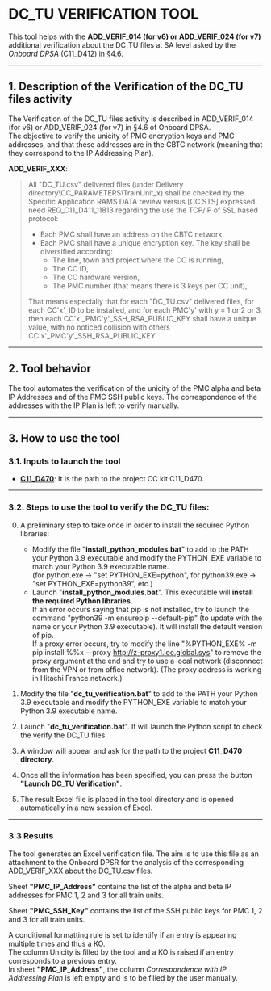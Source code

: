 # DC_TU VERIFICATION TOOL

This tool helps with the **ADD_VERIF_014 (for v6) or ADD_VERIF_024 (for v7)** additional verification about the DC_TU files at SA level asked by the *Onboard DPSA* (C11_D412) in §4.6.

---
## 1. Description of the Verification of the DC_TU files activity
The Verification of the DC_TU files activity is described in ADD_VERIF_014 (for v6) or ADD_VERIF_024 (for v7) in §4.6 of Onboard DPSA. <br />
The objective to verify the unicity of PMC encryption keys and PMC addresses, and that these addresses are in the CBTC network (meaning that they correspond to the IP Addressing Plan).

**ADD_VERIF_XXX**:
> All "DC_TU.csv" delivered files (under Delivery directory\CC_PARAMETERS\TrainUnit_x) shall be checked by the Specific Application RAMS DATA review versus [CC STS] expressed need REQ_C11_D411_11813 regarding the use the TCP/IP of SSL based protocol:
> - Each PMC shall have an address on the CBTC network.
> - Each PMC shall have a unique encryption key. The key shall be diversified according:
>   - The line, town and project where the CC is running,
>   - The CC ID,
>   - The CC hardware version,
>   - The PMC number (that means there is 3 keys per CC unit),
>
> That means especially that for each "DC_TU.csv" delivered files, for each CC'x'_ID to be installed, and for each PMC'y' with y = 1 or 2 or 3, then each CC'x'_PMC'y'_SSH_RSA_PUBLIC_KEY shall have a unique value, with no noticed collision with others CC'x'_PMC'y'_SSH_RSA_PUBLIC_KEY.

---
## 2. Tool behavior
The tool automates the verification of the unicity of the PMC alpha and beta IP Addresses and of the PMC SSH public keys. The correspondence of the addresses with the IP Plan is left to verify manually.

---
## 3. How to use the tool

### 3.1. Inputs to launch the tool
- <ins>**C11_D470**</ins>: It is the path to the project CC kit C11_D470.

---
### 3.2. Steps to use the tool to verify the DC_TU files:

0. A preliminary step to take once in order to install the required Python libraries:
   - Modify the file "**install_python_modules.bat**" to add to the PATH your Python 3.9 executable and modify the PYTHON_EXE variable to match your Python 3.9 executable name. <br />
 (for python.exe -> "set PYTHON_EXE=python", for python39.exe -> "set PYTHON_EXE=python39", etc.)
   - Launch "**install_python_modules.bat**". This executable will **install the required Python libraries**. <br />
 If an error occurs saying that pip is not installed, try to launch the command "python39 -m ensurepip --default-pip" (to update with the name or your Python 3.9 executable). It will install the default version of pip. <br />
 If a proxy error occurs, try to modify the line "%PYTHON_EXE% -m pip install %%x --proxy http://z-proxy1.loc.global.sys" to remove the proxy argument at the end and try to use a local network (disconnect from the VPN or from office network). (The proxy address is working in Hitachi France network.)


1. Modify the file "**dc_tu_verification.bat**" to add to the PATH your Python 3.9 executable and modify the PYTHON_EXE variable to match your Python 3.9 executable name.


2. Launch "**dc_tu_verification.bat**". It will launch the Python script to check the verify the DC_TU files.


3. A window will appear and ask for the path to the project **C11_D470 directory**.


4. Once all the information has been specified, you can press the button **"Launch DC_TU Verification"**.


5. The result Excel file is placed in the tool directory and is opened automatically in a new session of Excel.

---
### 3.3 Results
The tool generates an Excel verification file. The aim is to use this file as an attachment to the Onboard DPSR for the analysis of the corresponding ADD_VERIF_XXX about the DC_TU.csv files.

Sheet **"PMC_IP_Address"** contains the list of the alpha and beta IP addresses for PMC 1, 2 and 3 for all train units.

Sheet **"PMC_SSH_Key"** contains the list of the SSH public keys for PMC 1, 2 and 3 for all train units.

A conditional formatting rule is set to identify if an entry is appearing multiple times and thus a KO. <br />
The column Unicity is filled by the tool and a KO is raised if an entry corresponds to a previous entry. <br />
In sheet **"PMC_IP_Address"**, the column *Correspondence with IP Addressing Plan* is left empty and is to be filled by the user manually.
